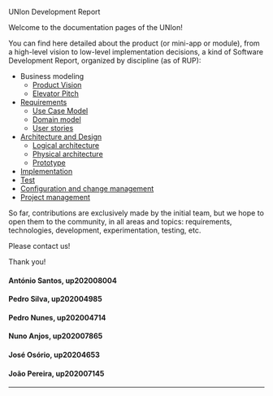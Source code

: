 UNIon Development Report

Welcome to the documentation pages of the UNIon!

You can find here detailed about the product (or mini-app or module), from a high-level vision to low-level implementation decisions, a kind of Software Development Report, organized by discipline (as of RUP): 

* Business modeling 
  * [Product Vision](https://github.com/LEIC-ES-2021-22/2LEIC09T5/blob/main/docs/ProductVision.md)
  * [Elevator Pitch]()
* [Requirements]()
  * [Use Case Model]()
  * [Domain model]()
  * [User stories]()
* [Architecture and Design]()
  * [Logical architecture]()
  * [Physical architecture]()
  * [Prototype]()
* [Implementation]()
* [Test]()
* [Configuration and change management]()
* [Project management]()

So far, contributions are exclusively made by the initial team, but we hope to open them to the community, in all areas and topics: requirements, technologies, development, experimentation, testing, etc.

Please contact us! 

Thank you!

#### António Santos, up202008004
#### Pedro Silva, up202004985
#### Pedro Nunes, up202004714 
#### Nuno Anjos, up202007865
#### José Osório, up20204653
#### João Pereira, up202007145
---

